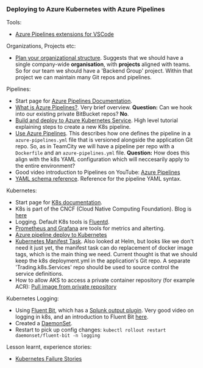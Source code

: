 ### Deploying to Azure Kubernetes with Azure Pipelines

Tools:
* [Azure Pipelines extensions for VSCode](https://azure.microsoft.com/es-es/blog/new-azure-pipelines-announcements-vs-code-extension-github-releases-and-more/)

Organizations, Projects etc:
* [Plan your organizational structure](https://docs.microsoft.com/en-us/azure/devops/user-guide/plan-your-azure-devops-org-structure?view=azure-devops). Suggests that we should have a single company-wide __organisation__, with __projects__ aligned with teams. So for our team we should have a 'Backend Group' project. Within that project we can maintain many Git repos and pipelines.

Pipelines:
* Start page for [Azure Pipelines Documentation](https://docs.microsoft.com/en-gb/azure/devops/pipelines/?view=azure-devops).
* [What is Azure Pipelines?](https://docs.microsoft.com/en-gb/azure/devops/pipelines/get-started/what-is-azure-pipelines?view=azure-devops). Very brief overview. __Question:__ Can we hook into our existing private BitBucket repos? __No__.
* [Build and deploy to Azure Kubernetes Service](https://docs.microsoft.com/en-gb/azure/devops/pipelines/ecosystems/kubernetes/aks-template?view=azure-devops). High level tutorial explaining steps to create a new K8s pipeline.
* [Use Azure Pipelines](https://docs.microsoft.com/en-gb/azure/devops/pipelines/get-started/pipelines-get-started?view=azure-devops). This describes how one defines the pipeline in a `azure-pipelines.yml` file that is versioned alongside the application Git repo. So, as in TeamCity we will have a pipeline per repo with a `Dockerfile` and an `azure-pipelines.yml` file. __Question:__ How does this align with the k8s YAML configuration which will neccesarily apply to the entire environment?
* Good video introduction to Pipelines on YouTube: [Azure Pipelines](https://www.youtube.com/watch?v=IUak2y4s950)
* [YAML schema reference](https://docs.microsoft.com/en-us/azure/devops/pipelines/yaml-schema?view=azure-devops&tabs=schema%2Cparameter-schema). Reference for the pipeline YAML syntax.

Kubernetes:
* Start page for [K8s documentation](https://kubernetes.io/docs/concepts/overview/what-is-kubernetes/).
* K8s is part of the CNCF (Cloud Native Computing Foundation). Blog is [here](https://www.cncf.io/newsroom/blog/)
* Logging. Default K8s tools is [Fluentd](https://www.cncf.io/blog/2020/02/26/cncf-tools-overview-fluentd-unified-logging-layer/).
* [Prometheus and Grafana](https://prometheus.io/) are tools for metrics and alterting.
* [Azure pipeline deploy to Kubernetes](https://docs.microsoft.com/en-us/azure/devops/pipelines/ecosystems/kubernetes/deploy?view=azure-devops)
* [Kubernetes Manifest Task](https://docs.microsoft.com/en-us/azure/devops/pipelines/tasks/deploy/kubernetes-manifest?view=azure-devops). Also looked at Helm, but looks like we don't need it just yet, the manifest task can do replacement of docker image tags, which is the main thing we need. Current thought is that we should keep the k8s deployment.yml in the application's Git repo. A separate 'Trading.k8s.Services' repo should be used to source control the service definitions.
* How to allow AKS to access a private container repository (for example ACR): [Pull image from private repository](https://kubernetes.io/docs/tasks/configure-pod-container/pull-image-private-registry/)

Kubernetes Logging:
* Using [Fluent Bit](https://fluentbit.io/), which has a [Splunk output plugin](https://docs.fluentbit.io/manual/pipeline/outputs/splunk). Very good video on logging in k8s, and an introduction to Fluent Bit [here](https://www.youtube.com/watch?v=7qL5wkAaSh4).
* Created a [DaemonSet](https://docs.fluentbit.io/manual/installation/kubernetes).
* Restart to pick up config changes: `kubectl rollout restart daemonset/fluent-bit -n logging`

Lesson learnt, experience stories:
* [Kubernetes Failure Stories](https://github.com/hjacobs/kubernetes-failure-stories)


